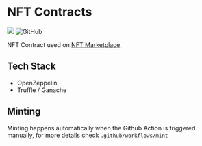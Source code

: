# NFT Contracts

![](https://img.shields.io/badge/Coverage-95.12%25-83A603.svg?prefix=$coverage$)
![GitHub](https://img.shields.io/github/license/silviopaganini/nft-contracts?style=round)

NFT Contract used on [NFT Marketplace](https://github.com/silviopaganini/nft-market)

## Tech Stack

- OpenZeppelin
- Truffle / Ganache

## Minting 

Minting happens automatically when the Github Action is triggered manually, for more details check `.github/workflows/mint` 